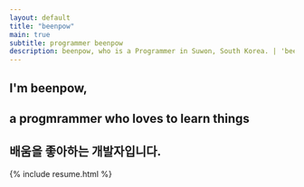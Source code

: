 ```yaml
---
layout: default
title: "beenpow"
main: true
subtitle: programmer beenpow
description: beenpow, who is a Programmer in Suwon, South Korea. | 'beenpow' 프로그래머입니다.
---
```

<div class="intro-animation">
<section class="explanation">
    <h1 class="intro">
    I'm beenpow,
    </h1>
    <h1 class="intro">a progmrammer who loves to learn things
    </h1>
    <h2 class="intro">배움을 좋아하는 개발자입니다.</h2>
</section>
</div>
{% include resume.html %}
